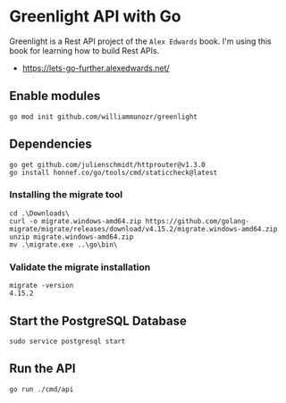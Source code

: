 # Greenlight API with Go

Greenlight is a Rest API project of the `Alex Edwards` book. I'm using this book for learning how to build Rest APIs. 

- https://lets-go-further.alexedwards.net/

## Enable modules

```
go mod init github.com/williammunozr/greenlight
```

## Dependencies

```
go get github.com/julienschmidt/httprouter@v1.3.0
go install honnef.co/go/tools/cmd/staticcheck@latest
```

### Installing the migrate tool

```
cd .\Downloads\
curl -o migrate.windows-amd64.zip https://github.com/golang-migrate/migrate/releases/download/v4.15.2/migrate.windows-amd64.zip
unzip migrate.windows-amd64.zip
mv .\migrate.exe ..\go\bin\
```

### Validate the migrate installation

```
migrate -version
4.15.2
```

## Start the PostgreSQL Database

```
sudo service postgresql start
```

## Run the API

```
go run ./cmd/api
```